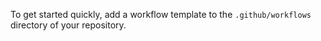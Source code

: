 To get started quickly, add a workflow template to the `.github/workflows` directory of your repository.
